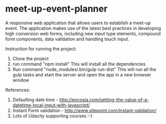 # meet-up-event-planner
A responsive web application that allows users to establish a meet-up event. The application makes use of the latest best practices in developing high conversion web forms, including new input type elements, compound form components, data validation and handling touch input.

Instruction for running the project:

1. Clone the project
2. run command "npm install" 
   This will install all the dependencies
3. Run command "node_modules/.bin/gulp run-dist"
   This will run all the gulp tasks and start the server and open the app in a new browser window


 References:

 1. Defaulting date time - http://encosia.com/setting-the-value-of-a-datetime-local-input-with-javascript/
 2. Instant Form validation - http://www.sitepoint.com/instant-validation/
 3. Lots of Udacity supporting courses :-)
   
